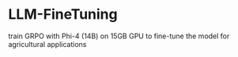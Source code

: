 # LLM-FineTuning
train GRPO with Phi-4 (14B) on 15GB GPU to fine-tune the model for agricultural applications
